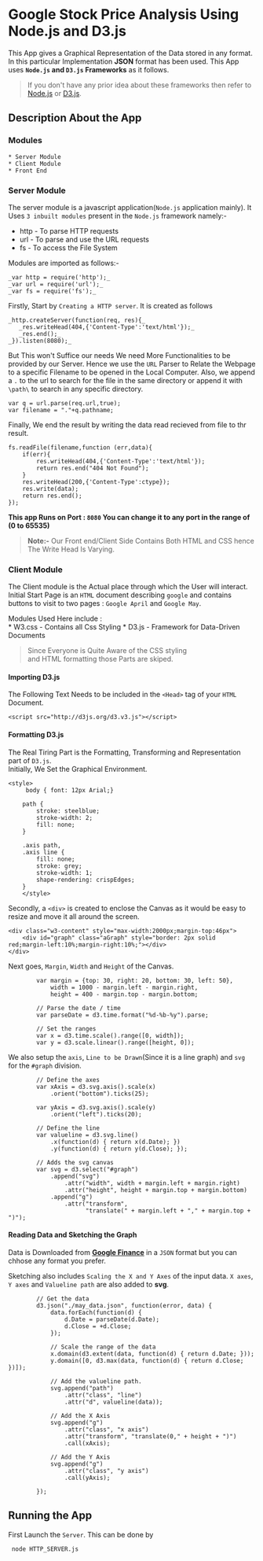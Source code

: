 # Google Stock Price Analysis Using Node.js and D3.js

This App gives a Graphical Representation of the Data stored in any format. In this particular Implementation **JSON** format has been   used. This App uses **`Node.js` and `D3.js` Frameworks** as it follows.

> If you don't have any prior idea about these frameworks then refer to [Node.js](https://nodejs.org/en/) or [D3.js](https://d3js.org/).

## Description About the App

### Modules
    * Server Module
    * Client Module
    * Front End

### Server Module
  The server module is a javascript application(`Node.js` application mainly). It Uses `3 inbuilt modules` present in the `Node.js` framework namely:-  
  
   * http - To parse HTTP requests  
   * url - To parse and use the URL requests  
   * fs - To access the File System    
  
Modules are imported as follows:-
    
    _var http = require('http');_
    _var url = require('url');_
    _var fs = require('fs');_

Firstly, Start by `Creating a HTTP server`. It is created as follows  

    _http.createServer(function(req, res){_    
       _res.writeHead(404,{'Content-Type':'text/html'});_  
       _res.end();_  
    _}).listen(8080);_  

But This won't Suffice our needs We need More Functionalities to be provided by our Server. Hence we use the `URL` Parser to Relate the Webpage to a specific Filename to be opened in the Local Computer. Also, we append a `.` to the url to search for the file in the same directory or append it with `\path\` to search in any specific directory.

    var q = url.parse(req.url,true);
    var filename = "."+q.pathname;

Finally, We end the result by writing the data read recieved from file to thr result.

    fs.readFile(filename,function (err,data){
        if(err){
            res.writeHead(404,{'Content-Type':'text/html'});
            return res.end("404 Not Found");
        }
        res.writeHead(200,{'Content-Type':ctype});
        res.write(data);
        return res.end();
    });
**This app Runs on Port : `8080` You can change it to any port in the range of (0 to 65535)**
> **Note:-** Our Front end/Client Side Contains Both HTML and CSS hence The Write Head Is Varying.  

### Client Module

The Client module is the Actual place through which the User will interact. Initial Start Page is an `HTML` document describing `google` and contains buttons to visit to two pages : `Google April` and `Google May`.

Modules Used Here include :    
    * W3.css - Contains all Css Styling
    * D3.js - Framework for Data-Driven Documents   

> Since Everyone is Quite Aware of the CSS styling   
> and HTML formatting those Parts are skiped.

#### Importing D3.js
The Following Text Needs to be included in the `<Head>` tag of your `HTML` Document.
    
    <script src="http://d3js.org/d3.v3.js"></script>
    
#### Formatting D3.js
The Real Tiring Part is the Formatting, Transforming and Representation part of `D3.js`.   
Initially, We Set the Graphical Environment. 

    <style>
         body { font: 12px Arial;}

        path { 
            stroke: steelblue;
            stroke-width: 2;
            fill: none;
        }

        .axis path,
        .axis line {
            fill: none;
            stroke: grey;
            stroke-width: 1;
            shape-rendering: crispEdges;
        }
        </style>

Secondly, a `<div>` is created to enclose the Canvas as it would be easy to resize and move it all around the screen.

    <div class="w3-content" style="max-width:2000px;margin-top:46px">
        <div id="graph" class="aGraph" style="border: 2px solid red;margin-left:10%;margin-right:10%;"></div>
    </div>

Next goes, `Margin`, `Width` and `Height` of the Canvas. 

            var margin = {top: 30, right: 20, bottom: 30, left: 50},
                width = 1000 - margin.left - margin.right,
                height = 400 - margin.top - margin.bottom;

            // Parse the date / time
            var parseDate = d3.time.format("%d-%b-%y").parse;

            // Set the ranges
            var x = d3.time.scale().range([0, width]);
            var y = d3.scale.linear().range([height, 0]);

We also setup the `axis`, `Line to be Drawn`(Since it is a line graph) and `svg` for the `#graph` division.

            // Define the axes
            var xAxis = d3.svg.axis().scale(x)
                .orient("bottom").ticks(25);

            var yAxis = d3.svg.axis().scale(y)
                .orient("left").ticks(20);

            // Define the line
            var valueline = d3.svg.line()
                .x(function(d) { return x(d.Date); })
                .y(function(d) { return y(d.Close); });

            // Adds the svg canvas
            var svg = d3.select("#graph")
                .append("svg")
                    .attr("width", width + margin.left + margin.right)
                    .attr("height", height + margin.top + margin.bottom)
                .append("g")
                    .attr("transform", 
                          "translate(" + margin.left + "," + margin.top + ")");

#### Reading Data and Sketching the Graph
 Data is Downloaded from **[Google Finance](https://www.google.com/finance?q=nasdaq:goog)** in a `JSON` format but you can chhose any format you prefer.
 
 Sketching also includes `Scaling the X and Y Axes` of the input data. `X axes`, `Y axes` and `Valueline path` are also added to **svg**.
 
            // Get the data
            d3.json("./may_data.json", function(error, data) {
                data.forEach(function(d) {
                    d.Date = parseDate(d.Date);
                    d.Close = +d.Close;
                });

                // Scale the range of the data
                x.domain(d3.extent(data, function(d) { return d.Date; }));
                y.domain([0, d3.max(data, function(d) { return d.Close; })]);

                // Add the valueline path.
                svg.append("path")
                    .attr("class", "line")
                    .attr("d", valueline(data));

                // Add the X Axis
                svg.append("g")
                    .attr("class", "x axis")
                    .attr("transform", "translate(0," + height + ")")
                    .call(xAxis);

                // Add the Y Axis
                svg.append("g")
                    .attr("class", "y axis")
                    .call(yAxis);

            });

 ## Running the App
 First Launch the `Server`. This can be done by 
 
     node HTTP_SERVER.js
